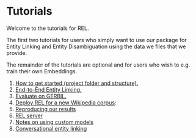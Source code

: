 # Tutorials

Welcome to the tutorials for REL.

The first two tutorials for users who simply want to use our package for Entity Linking and Entity Disambiguation using
the data we files that we provide. 

The remainder of the tutorials are optional and for users who wish to e.g. train their own Embeddings.

1. [How to get started (project folder and structure).](how_to_get_started/)
2. [End-to-End Entity Linking.](e2e_entity_linking/)
3. [Evaluate on GERBIL.](evaluate_gerbil/)
4. [Deploy REL for a new Wikipedia corpus](deploy_REL_new_wiki/):
5. [Reproducing our results](reproducing_our_results/)
6. [REL server](server/)
7. [Notes on using custom models](custom_models/)
7. [Conversational entity linking](conversations/)
